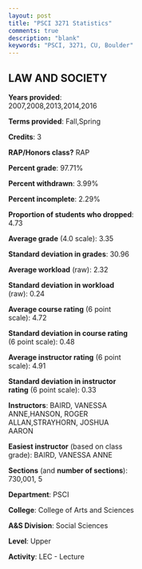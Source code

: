 ```yaml
---
layout: post
title: "PSCI 3271 Statistics"
comments: true
description: "blank"
keywords: "PSCI, 3271, CU, Boulder"
--- 
```

<head>
<script src="https://ajax.googleapis.com/ajax/libs/jquery/2.1.3/jquery.min.js"></script>
<script src="https://dl.dropboxusercontent.com/s/pc42nxpaw1ea4o9/highcharts.js?dl=0"></script>
<!-- <script src="../assets/js/highcharts.js"></script> -->
<style type="text/css">@font-face {
	font-family: "Bebas Neue";
	src: url(https://www.filehosting.org/file/details/544349/BebasNeue%20Regular.otf) format("opentype");
	}
	h1.Bebas { 
		font-family: "Bebas Neue", Verdana, Tahoma;
	}
</style>
</head>
<body>
	<div id="container" style="float: right; width: 45%; height: 88%; margin-left: 2.5%; margin-right: 2.5%;"></div>
	<script language="JavaScript">
		$(document).ready(function() {
		var chart = {type: 'column'};
		var title = {text: 'Grade Distribution'};
		var xAxis = {categories: ['A','B','C','D','F'],crosshair: true};
		var yAxis = {min: 0,title: {text: 'Percentage'}};
		var tooltip = {headerFormat: '<center><b><span style="font-size:20px">{point.key}</span></b></center>',
		               pointFormat: '<td style="padding:0"><b>{point.y:.1f}%</b></td>',
		               footerFormat: '</table>',shared: true,useHTML: true};
		var plotOptions = {column: {pointPadding: 0.0,borderWidth: 0}};  
		var credits = {enabled: false};var series= [{name: 'Percent',data: [61.15,26.75,10.19,0.0,1.91,]}];
		var json = {};
		json.chart = chart;
		json.title = title;
		json.tooltip = tooltip;
		json.xAxis = xAxis;
		json.yAxis = yAxis;  
		json.series = series;
		json.plotOptions = plotOptions;  
		json.credits = credits;
		$('#container').highcharts(json);
	});
	</script>
</body>
			   
## LAW AND SOCIETY

**Years provided**: 2007,2008,2013,2014,2016

**Terms provided**: Fall,Spring

**Credits**: 3

**RAP/Honors class?** RAP

**Percent grade**: 97.71%

**Percent withdrawn**: 3.99%

**Percent incomplete**: 2.29%

**Proportion of students who dropped**: 4.73

**Average grade** (4.0 scale): 3.35

**Standard deviation in grades**: 30.96

**Average workload** (raw): 2.32

**Standard deviation in workload** (raw): 0.24

**Average course rating** (6 point scale): 4.72

**Standard deviation in course rating** (6 point scale): 0.48

**Average instructor rating** (6 point scale): 4.91

**Standard deviation in instructor rating** (6 point scale): 0.33

**Instructors**: BAIRD, VANESSA ANNE,HANSON, ROGER ALLAN,STRAYHORN, JOSHUA AARON

**Easiest instructor** (based on class grade): BAIRD, VANESSA ANNE

**Sections** (and **number of sections**): 730,001, 5

**Department**: PSCI

**College**: College of Arts and Sciences

**A&S Division**: Social Sciences

**Level**: Upper

**Activity**: LEC - Lecture